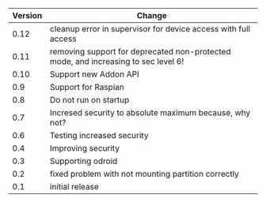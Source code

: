 | Version | Change |
|---|---|
| 0.12 | cleanup error in supervisor for device access with full access |
| 0.11 | removing support for deprecated non-protected mode, and increasing to sec level 6! |
| 0.10 | Support new Addon API |
| 0.9 | Support for Raspian |
| 0.8 | Do not run on startup |
| 0.7 | Incresed security to absolute maximum because, why not? |
| 0.6 | Testing increased security |
| 0.4 | Improving security |
| 0.3 | Supporting odroid |
| 0.2 | fixed problem with not mounting partition correctly |
| 0.1 | initial release |
